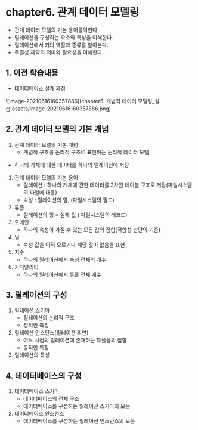# chapter6. 관계 데이터 모델링

- 관계 데이터 모델의 기본 용어를익힌다
- 릴레이션을 구성하는 요소와 특성을 이해한다.
- 릴레이션에서 키의 역활과 종류를 알아본다.
- 무결성 제약의 의미와 필요성을 이해한다.

## 1. 이전 학습내용

- 데이터베이스 설계 과정

![image-20210616160357886](chapter5. 개념적 데이터 모델링_실습.assets/image-20210616160357886.png)

## 2. 관계 데이터 모델의 기본 개념

1. 관계 데이터 모델의 기본 개념
   - 개념적 구조를 논리적 구조로 표현하는 논리적 데이터 모델

- 하나의 개체에 대한 데이터를 하나의 릴레이션에 저장

1. 관계 데이터 모델의 기본 용어
   - 릴레이션 : 하나의 개체에 관한 데이터를 2차원 테이블 구조로 저장(파일시스템의 파일에 대응)
   - 속성 : 릴레이션의 열, (파일시스템의 필드)
2. 튜플
   - 릴레이션의 행 = 실제 값 ( 파일시스템의 레코드)
3. 도메인
   - 하나의 속성이 가질 수 있는 모든 값의 집합(적합성 판단의 기준)
4. 널
   - 속성 값을 아직 모르거나 해당 값이 없음을 표현
5. 치수
   - 하나의 릴레이션에서 속성 전체의 개수
6. 카디널리티
   - 하나의 릴레이션에서 튜플 전체 개수

## 3. 릴레이션의 구성

1. 릴레이션 스키마
   - 릴레이션의 논리적 구조
   - 정적인 특징
2. 릴레이션 인스턴스(릴레이션 외연)
   - 어느 시점의 릴레이션에 존재하는 튜플들의 집합
   - 동적인 특징
3. 릴레이션의 특성

## 4. 데이터베이스의 구성

1. 데이터베이스 스키마
   - 데이터베이스의 전체 구조
   - 데이터베이스를 구성하는 릴레이션 스키마의 모음
2. 데이터베이스 인스턴스
   - 데이터베이스를 구성하는 릴레이션 인스턴스의 모음